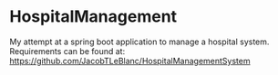 # HospitalManagement
My attempt at a spring boot application to manage a hospital system. Requirements can be found at: https://github.com/JacobTLeBlanc/HospitalManagementSystem
